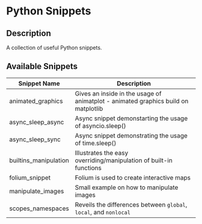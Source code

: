 # Python Snippets #
## Description ##
A collection of useful Python snippets.

## Available Snippets ##
| Snippet Name | Description |
|--------------|-------------|
| animated_graphics | Gives an inside in the usage of animatplot - animated graphics build on matplotlib |
| async_sleep_async | Async snippet demonstarting the usage of asyncio.sleep() |
| async_sleep_sync | Async snippet demonstrating the usage of time.sleep() |
| builtins_manipulation | Illustrates the easy overriding/manipulation of built-in functions |
| folium_snippet | Folium is used to create interactive maps |
| manipulate_images | Small example on how to manipulate images |
| scopes_namespaces | Reveils the differences between `global`, `local`, and `nonlocal` |